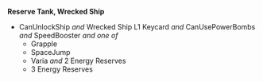 ﻿**Reserve Tank, Wrecked Ship**

- CanUnlockShip *and* Wrecked Ship L1 Keycard *and* CanUsePowerBombs *and* SpeedBooster *and one of*
  - Grapple
  - SpaceJump
  - Varia *and* 2 Energy Reserves
  - 3 Energy Reserves
